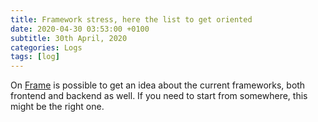 ```yaml
---
title: Framework stress, here the list to get oriented
date: 2020-04-30 03:53:00 +0100
subtitle: 30th April, 2020
categories: Logs
tags: [log]
---
```


On [Frame](http://frame.graphicmade.com/) is possible to get an idea about the current frameworks, both frontend and backend as well. If you need to start from somewhere, this might be the right one.


